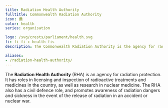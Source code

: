 ```yaml
---
title: Radiation Health Authority
fulltitle: Commonwealth Radiation Authority
icon: 🏛️
color: health
series: organisation

logo: /svg/crests/parliament/health.svg
fi: fi fi-c-health fis
description: The Commonwealth Radiation Authority is the agency for radiation protection and treatment in Vekllei.

aliases:
- /radiation-health-authority/
---
```

The <span class="fi fi-c-health fis"></span> **Radiation Health Authority** (RHA) is an agency for radiation protection. It has roles in licensing and inspection of radioactive treatments and medicines in the country, as well as research in nuclear medicine. The RHA also has a civil defence role, and promotes awareness of radiation dangers and sickness in the event of the release of radiation in an accident or nuclear war.